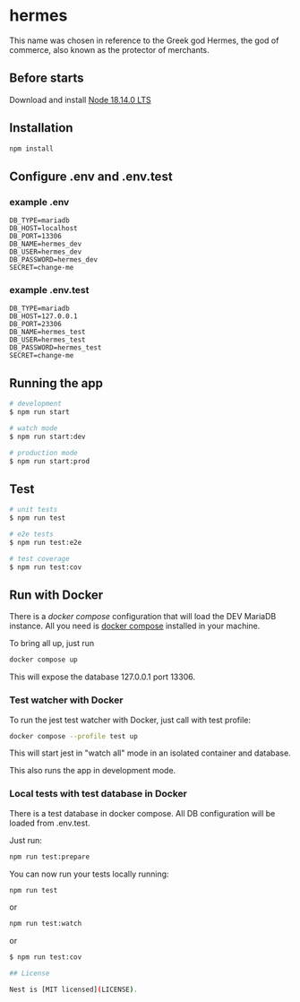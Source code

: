 # hermes

This name was chosen in reference to the Greek god Hermes, the god of commerce, also known as the protector of merchants.

## Before starts

Download and install [Node 18.14.0 LTS](https://nodejs.org/en/download/)

## Installation

```bash
npm install
```

## Configure .env  and .env.test

### example .env

``` .env
DB_TYPE=mariadb
DB_HOST=localhost
DB_PORT=13306
DB_NAME=hermes_dev
DB_USER=hermes_dev
DB_PASSWORD=hermes_dev
SECRET=change-me
```

### example .env.test

``` .env.test
DB_TYPE=mariadb
DB_HOST=127.0.0.1
DB_PORT=23306
DB_NAME=hermes_test
DB_USER=hermes_test
DB_PASSWORD=hermes_test
SECRET=change-me
```

## Running the app

```bash
# development
$ npm run start

# watch mode
$ npm run start:dev

# production mode
$ npm run start:prod
```

## Test

```bash
# unit tests
$ npm run test

# e2e tests
$ npm run test:e2e

# test coverage
$ npm run test:cov
```

## Run with Docker

There is a *docker compose* configuration that will load the DEV MariaDB
instance. All you need is [docker compose](https://docs.docker.com/compose/)
installed in your machine.

To bring all up, just run

```bash
docker compose up
```

This will expose the database 127.0.0.1 port 13306.

### Test watcher with Docker

To run the jest test watcher with Docker, just call with test profile:

```bash
docker compose --profile test up
```

This will start jest in "watch all" mode in an isolated container and database.

This also runs the app in development mode.

### Local tests with test database in Docker

There is a test database in docker compose. All DB configuration will be loaded from .env.test.

Just run:

```bash
npm run test:prepare
```

You can now run your tests locally running:

```bash
npm run test
```

or

```bash
npm run test:watch
```

or

```bash
$ npm run test:cov

## License

Nest is [MIT licensed](LICENSE).
